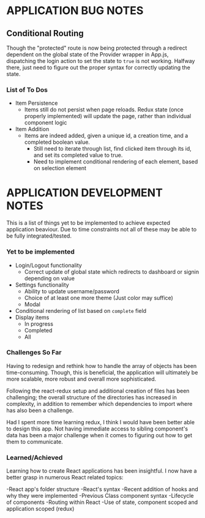 # APPLICATION BUG NOTES

## Conditional Routing

Though the "protected" route is now being protected through a redirect dependent on the global state of the Provider wrapper in App.js, dispatching the login action to set the state to `true` is not working. Halfway there, just need to figure out the proper syntax for correctly updating the state. 

### List of To Dos

- Item Persistence
    - Items still do not persist when page reloads. Redux state (once properly implemented) will update the page, rather than individual component logic
- Item Addition
    - Items are indeed added, given a unique id, a creation time, and a completed boolean value.
        - Still need to iterate through list, find clicked item through its id, and set its completed value to true. 
        - Need to implement conditional rendering of each element, based on selection element

# APPLICATION DEVELOPMENT NOTES

This is a list of things yet to be implemented to achieve expected application beaviour. Due to time constraints not all of these may be able to be fully integrated/tested.

### Yet to be implemented

- Login/Logout functionality
    - Correct update of global state which redirects to dashboard or signin depending on value
- Settings functionality
    - Ability to update username/password
    - Choice of at least one more theme (Just color may suffice)
    - Modal
- Conditional rendering of list based on `complete` field
- Display items
    - In progress
    - Completed
    - All

### Challenges So Far

Having to redesign and rethink how to handle the array of objects has been time-consuming. Though, this is beneficial, the application will ultimately be more scalable, more robust and overall more sophisticated. 

Following the react-redux setup and additional creation of files has been challenging; the overall structure of the directories has increased in complexity, in addition to remember which dependencies to import where has also been a challenge. 

Had I spent more time learning redux, I think I would have been better able to design this app. Not having immediate access to sibling component's data has been a major challenge when it comes to figuring out how to get them to communicate. 

### Learned/Achieved

Learning how to create React applications has been insightful. I now have a better grasp in numerous React related topics:

-React app's folder structure 
-React's syntax
-Recent addition of hooks and why they were implemented
-Previous Class component syntax
-Lifecycle of components
-Routing within React
-Use of state, component scoped and application scoped (redux) 
